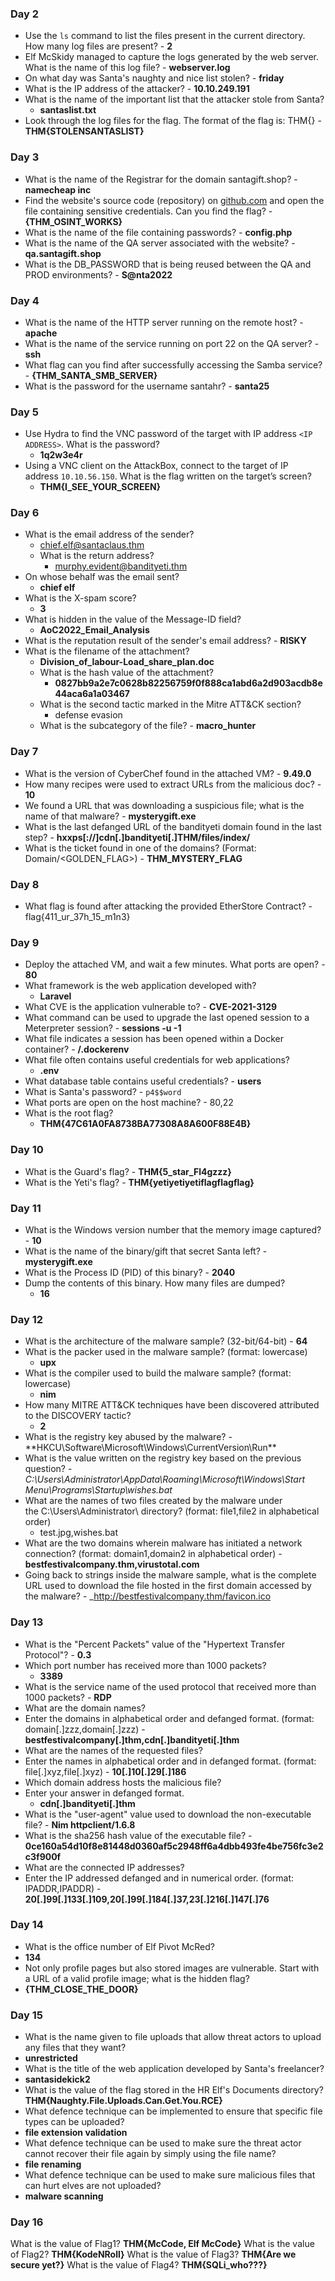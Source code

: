 ### Day 2

- Use the `ls` command to list the files present in the current directory. How many log files are present? - **2**
- Elf McSkidy managed to capture the logs generated by the web server. What is the name of this log file? - **webserver.log**
- On what day was Santa's naughty and nice list stolen? - **friday**
- What is the IP address of the attacker? - **10.10.249.191**
- What is the name of the important list that the attacker stole from Santa?  
   - **santaslist.txt**
- Look through the log files for the flag. The format of the flag is: THM{} - **THM{STOLENSANTASLIST}**

### Day 3

- What is the name of the Registrar for the domain santagift.shop? - **namecheap inc**
- Find the website's source code (repository) on [github.com](https://github.com/) and open the file containing sensitive credentials. Can you find the flag? - **{THM_OSINT_WORKS}**
- What is the name of the file containing passwords? - **config.php**
- What is the name of the QA server associated with the website? - **qa.santagift.shop**
- What is the DB_PASSWORD that is being reused between the QA and PROD environments? - **S@nta2022**

### Day 4

- What is the name of the HTTP server running on the remote host? - **apache**
- What is the name of the service running on port 22 on the QA server? - **ssh**
- What flag can you find after successfully accessing the Samba service? - **{THM_SANTA_SMB_SERVER}**
- What is the password for the username santahr? - **santa25**

### Day 5

- Use Hydra to find the VNC password of the target with IP address `<IP ADDRESS>`. What is the password?
  - **1q2w3e4r**
- Using a VNC client on the AttackBox, connect to the target of IP address `10.10.56.150`. What is the flag written on the target’s screen?
  - **THM{I_SEE_YOUR_SCREEN}**

### Day 6

- What is the email address of the sender?
  - chief.elf@santaclaus.thm
  - What is the return address?
    - murphy.evident@bandityeti.thm
- On whose behalf was the email sent?
  - **chief elf**
- What is the X-spam score?
  - **3**
- What is hidden in the value of the Message-ID field?
  - **AoC2022_Email_Analysis**
- What is the reputation result of the sender's email address? - **RISKY**
- What is the filename of the attachment?  
   - **Division_of_labour-Load_share_plan.doc**
  - What is the hash value of the attachment?  
     - **0827bb9a2e7c0628b82256759f0f888ca1abd6a2d903acdb8e44aca6a1a03467**
  - What is the second tactic marked in the Mitre ATT&CK section?  
     - defense evasion
  - What is the subcategory of the file? - **macro_hunter**

### Day 7

- What is the version of CyberChef found in the attached VM? - **9.49.0**
- How many recipes were used to extract URLs from the malicious doc? - **10**
- We found a URL that was downloading a suspicious file; what is the name of that malware? - **mysterygift.exe**
- What is the last defanged URL of the bandityeti domain found in the last step? - **hxxps[://]cdn[.]bandityeti[.]THM/files/index/**
- What is the ticket found in one of the domains? (Format: Domain/<GOLDEN_FLAG>) - **THM_MYSTERY_FLAG**

### Day 8

- What flag is found after attacking the provided EtherStore Contract? - flag{411_ur_37h_15_m1n3}

### Day 9

- Deploy the attached VM, and wait a few minutes. What ports are open? - **80**
- What framework is the web application developed with?   
   - **Laravel**
- What CVE is the application vulnerable to? - **CVE-2021-3129**
- What command can be used to upgrade the last opened session to a Meterpreter session? - **sessions -u -1**
- What file indicates a session has been opened within a Docker container? - **/.dockerenv**
- What file often contains useful credentials for web applications?  
   - **.env**
- What database table contains useful credentials? - **users**
- What is Santa's password? - `p4$$word`
- What ports are open on the host machine? - 80,22
- What is the root flag?  
   - **THM{47C61A0FA8738BA77308A8A600F88E4B}**

### Day 10

- What is the Guard's flag? - **THM{5_star_Fl4gzzz}**
- What is the Yeti's flag? - **THM{yetiyetiyetiflagflagflag}**

### Day 11

- What is the Windows version number that the memory image captured? - **10**
- What is the name of the binary/gift that secret Santa left? - **mysterygift.exe**
- What is the Process ID (PID) of this binary? - **2040**
- Dump the contents of this binary. How many files are dumped?  
   - **16**

### Day 12

- What is the architecture of the malware sample? (32-bit/64-bit) - **64**
- What is the packer used in the malware sample? (format: lowercase)  
   - **upx**
- What is the compiler used to build the malware sample? (format: lowercase)  
   - **nim**
- How many MITRE ATT&CK techniques have been discovered attributed to the DISCOVERY tactic?  
   - **2**
- What is the registry key abused by the malware? - \*\*HKCU\Software\Microsoft\Windows\CurrentVersion\Run\*\*
- What is the value written on the registry key based on the previous question? - _C:\Users\Administrator\AppData\Roaming\Microsoft\Windows\Start Menu\Programs\Startup\wishes.bat_
- What are the names of two files created by the malware under the C:\Users\Administrator\ directory? (format: file1,file2 in alphabetical order)  
   - test.jpg,wishes.bat
- What are the two domains wherein malware has initiated a network connection? (format: domain1,domain2 in alphabetical order) - **bestfestivalcompany.thm,virustotal.com**
- Going back to strings inside the malware sample, what is the complete URL used to download the file hosted in the first domain accessed by the malware? - \_http://bestfestivalcompany.thm/favicon.ico

### Day 13

- What is the "Percent Packets" value of the "Hypertext Transfer Protocol"? - **0.3**
- Which port number has received more than 1000 packets?   
   - **3389**
- What is the service name of the used protocol that received more than 1000 packets? - **RDP**
- What are the domain names?
- Enter the domains in alphabetical order and defanged format. (format: domain[.]zzz,domain[.]zzz) - **bestfestivalcompany[.]thm,cdn[.]bandityeti[.]thm**
- What are the names of the requested files?
- Enter the names in alphabetical order and in defanged format. (format: file[.]xyz,file[.]xyz) - **10[.]10[.]29[.]186**
- Which domain address hosts the malicious file?
- Enter your answer in defanged format.  
   - **cdn[.]bandityeti[.]thm**
- What is the "user-agent" value used to download the non-executable file? - **Nim httpclient/1.6.8**
- What is the sha256 hash value of the executable file? - **0ce160a54d10f8e81448d0360af5c2948ff6a4dbb493fe4be756fc3e2c3f900f**
- What are the connected IP addresses?
- Enter the IP addressed defanged and in numerical order. (format: IPADDR,IPADDR) - **20[.]99[.]133[.]109,20[.]99[.]184[.]37,23[.]216[.]147[.]76**

### Day 14

- What is the office number of Elf Pivot McRed?
- **134**
- Not only profile pages but also stored images are vulnerable. Start with a URL of a valid profile image; what is the hidden flag?
- **{THM_CLOSE_THE_DOOR}**

### Day 15

- What is the name given to file uploads that allow threat actors to upload any files that they want?
- **unrestricted**
- What is the title of the web application developed by Santa's freelancer?
- **santasidekick2**
- What is the value of the flag stored in the HR Elf's Documents directory?**THM{Naughty.File.Uploads.Can.Get.You.RCE}**
- What defence technique can be implemented to ensure that specific file types can be uploaded?
- **file extension validation**
- What defence technique can be used to make sure the threat actor cannot recover their file again by simply using the file name?
- **file renaming**
- What defence technique can be used to make sure malicious files that can hurt elves are not uploaded?
- **malware scanning**


### Day 16

What is the value of Flag1?
			**THM{McCode, Elf McCode}**
What is the value of Flag2?
              **THM{KodeNRoll}**
What is the value of Flag3?
               **THM{Are we secure yet?}**
What is the value of Flag4? 
                **THM{SQLi_who???}**